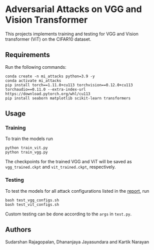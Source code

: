 # Adversarial Attacks on VGG and Vision Transformer

This projects implements training and testing for VGG and Vision transformer (ViT) on the CIFAR10 dataset.

## Requirements
  Run the following commands:
  ```
  conda create -n mi_attacks python=3.9 -y
  conda activate mi_attacks
  pip install torch==1.11.0+cu113 torchvision==0.12.0+cu113 torchaudio==0.11.0 --extra-index-url https://download.pytorch.org/whl/cu113
  pip install seaborn matplotlib scikit-learn transformers
  ```
## Usage
### Training
  To train the models run
  ```
  python train_vit.py
  python train_vgg.py
  ```
  The checkpoints for the trained VGG and ViT will be saved as ```vgg_trained.ckpt``` and ```vit_trained.ckpt```, respectively.

### Testing
  To test the models for all attack configurations listed in the [report](report), run 
  ```
  bash test_vgg_configs.sh
  bash test_vit_configs.sh
  ```
  Custom testing can be done according to the ```args``` in ```test.py```.
## Authors
Sudarshan Rajagopalan, Dhananjaya Jayasundara and Kartik Narayan
